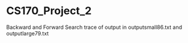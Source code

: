 # CS170_Project_2
Backward and Forward Search
trace of output in outputsmall86.txt and outputlarge79.txt
